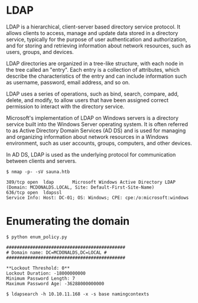 # LDAP

LDAP is a hierarchical, client-server based directory service protocol. It allows clients to access, manage and update data stored in a directory service, typically for the purpose of user authentication and authorization, and for storing and retrieving information about network resources, such as users, groups, and devices.

LDAP directories are organized in a tree-like structure, with each node in the tree called an "entry". Each entry is a collection of attributes, which describe the characteristics of the entry and can include information such as username, password, email address, and so on.

LDAP uses a series of operations, such as bind, search, compare, add, delete, and modify, to allow users that have been assigned correct permission to interact with the directory service.

Microsoft's implementation of LDAP on Windows servers is a directory service built into the Windows Server operating system. It is often referred to as Active Directory Domain Services (AD DS) and is used for managing and organizing information about network resources in a Windows environment, such as user accounts, groups, computers, and other devices.

In AD DS, LDAP is used as the underlying protocol for communication between clients and servers.
```
$ nmap -p- -sV sauna.htb

389/tcp open  ldap       Microsoft Windows Active Directory LDAP (Domain: MCDONALDS.LOCAL, Site: Default-First-Site-Name)
636/tcp open  ldapssl
Service Info: Host: DC-01; OS: Windows; CPE: cpe:/o:microsoft:windows
```
# Enumerating the domain

```
$ python enum_policy.py

#############################################
# Domain name: DC=MCDONALDS,DC=LOCAL #
#############################################

**Lockout Threshold: 0**
Lockout Duration: -18000000000
Minimum Password Length: 7
Maximum Password Age: -36288000000000
```

```
$ ldapsearch -h 10.10.11.168 -x -s base namingcontexts
```
